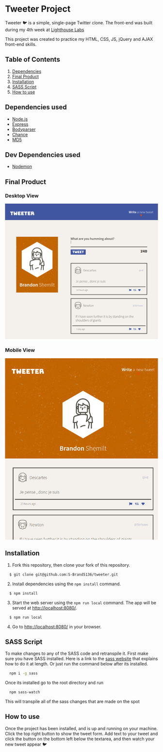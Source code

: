 # Tweeter Project

Tweeter 🐦 is a simple, single-page Twitter clone. The front-end was built during my 4th week at [Lighthouse Labs]('https://www.lighthouselabs.ca/')

This project was created to practice my HTML, CSS, JS, jQuery and AJAX front-end skills.

## Table of Contents

1. [Dependencies](#dependencies)
2. [Final Product](#final)
3. [Installation](#installation)
4. [SASS Script](#script)
5. [How to use](#howtouse)

## Dependencies used <a name='dependencies'></a>

- [Node.js]('https://www.nodejs.org/en/')
- [Express]('https://www.expressjs.com/')
- [Bodyparser]('http://www.expressjs.com/en/resources/middleware/body-parser.html)
- [Chance]('https://www.chancejs.com/')
- [MD5]('https://www.npmjs.com/package/md5')

## Dev Dependencies used

- [Nodemon]('https://www.npmjs.com/package/nodemon')

## Final Product <a name='final'></a>

### Desktop View

!["Screenshot of desktop view"](https://github.com/S-Brand5136/tweeter/blob/master/docs/desktop-view.png)

### Mobile View

!["Screenshot of mobile view"](https://github.com/S-Brand5136/tweeter/blob/master/docs/mobile-view.png)

## Installation <a name='installation'></a>

1. Fork this repository, then clone your fork of this repository.

```bash
  $ git clone git@github.com:S-Brand5136/tweeter.git
```

2. Install dependencies using the `npm install` command.

```bash
  $ npm install
```

3. Start the web server using the `npm run local` command. The app will be served at <http://localhost:8080/>.

```bash
  $ npm run local
```

4. Go to <http://localhost:8080/> in your browser.

## SASS Script <a name='script'></a>

To make changes to any of the SASS code and retranspile it. First make sure you have SASS installed. Here is a link to the [sass website]('https://www.sass-lang.com/install') that explains how to do it at length. Or just run the command below after its installed.

```bash
  npm i -g sass
```

Once its installed go to the root directory and run

```bash
  npm sass-watch
```

This will transpile all of the sass changes that are made on the spot

## How to use <a name='howtousec'></a>

Once the project has been installed, and is up and running on your machine. Click the top right button to show the tweet form. Add text to your tweet and click the button on the bottom left below the textarea, and then watch your new tweet appear 🐦
